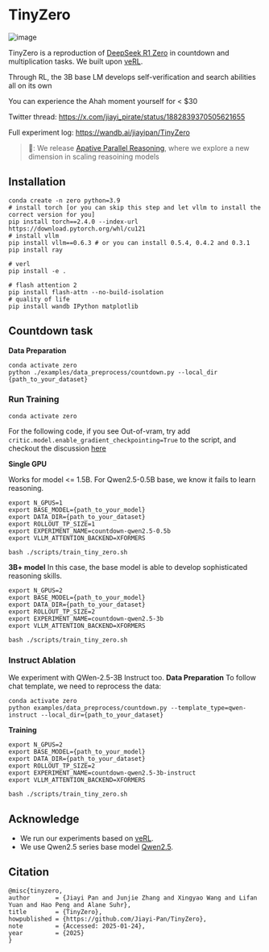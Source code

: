 # TinyZero

![image](cover.png)

TinyZero is a reproduction of [DeepSeek R1 Zero](https://github.com/deepseek-ai/DeepSeek-R1) in countdown and multiplication tasks. We built upon [veRL](https://github.com/volcengine/verl).

Through RL, the 3B base LM develops self-verification and search abilities all on its own 

You can experience the Ahah moment yourself for < $30 

Twitter thread: https://x.com/jiayi_pirate/status/1882839370505621655

Full experiment log: https://wandb.ai/jiayipan/TinyZero

> 📢: We release [Apative Parallel Reasoning](https://github.com/Parallel-Reasoning/APR), where we explore a new dimension in scaling reasoining models

## Installation

```
conda create -n zero python=3.9
# install torch [or you can skip this step and let vllm to install the correct version for you]
pip install torch==2.4.0 --index-url https://download.pytorch.org/whl/cu121
# install vllm
pip install vllm==0.6.3 # or you can install 0.5.4, 0.4.2 and 0.3.1
pip install ray

# verl
pip install -e .

# flash attention 2
pip install flash-attn --no-build-isolation
# quality of life
pip install wandb IPython matplotlib
```

## Countdown task

**Data Preparation**
```
conda activate zero
python ./examples/data_preprocess/countdown.py --local_dir {path_to_your_dataset}
```

### Run Training
```
conda activate zero
```

For the following code, if you see Out-of-vram, try add `critic.model.enable_gradient_checkpointing=True` to the script, and checkout the discussion [here](https://github.com/Jiayi-Pan/TinyZero/issues/5#issuecomment-2624161643)

**Single GPU**


Works for model <= 1.5B. For Qwen2.5-0.5B base, we know it fails to learn reasoning.

```
export N_GPUS=1
export BASE_MODEL={path_to_your_model}
export DATA_DIR={path_to_your_dataset}
export ROLLOUT_TP_SIZE=1
export EXPERIMENT_NAME=countdown-qwen2.5-0.5b
export VLLM_ATTENTION_BACKEND=XFORMERS

bash ./scripts/train_tiny_zero.sh
```

**3B+ model**
In this case, the base model is able to develop sophisticated reasoning skills.
```
export N_GPUS=2
export BASE_MODEL={path_to_your_model}
export DATA_DIR={path_to_your_dataset}
export ROLLOUT_TP_SIZE=2
export EXPERIMENT_NAME=countdown-qwen2.5-3b
export VLLM_ATTENTION_BACKEND=XFORMERS

bash ./scripts/train_tiny_zero.sh
```

### Instruct Ablation
We experiment with QWen-2.5-3B Instruct too.
**Data Preparation**
To follow chat template, we need to reprocess the data:
```
conda activate zero
python examples/data_preprocess/countdown.py --template_type=qwen-instruct --local_dir={path_to_your_dataset}
```

**Training**
```
export N_GPUS=2
export BASE_MODEL={path_to_your_model}
export DATA_DIR={path_to_your_dataset}
export ROLLOUT_TP_SIZE=2
export EXPERIMENT_NAME=countdown-qwen2.5-3b-instruct
export VLLM_ATTENTION_BACKEND=XFORMERS

bash ./scripts/train_tiny_zero.sh
```

## Acknowledge
* We run our experiments based on [veRL](https://github.com/volcengine/verl).
* We use Qwen2.5 series base model [Qwen2.5](https://github.com/QwenLM/Qwen2.5).

## Citation
```
@misc{tinyzero,
author       = {Jiayi Pan and Junjie Zhang and Xingyao Wang and Lifan Yuan and Hao Peng and Alane Suhr},
title        = {TinyZero},
howpublished = {https://github.com/Jiayi-Pan/TinyZero},
note         = {Accessed: 2025-01-24},
year         = {2025}
}
```
